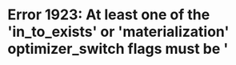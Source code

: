 # Error 1923: At least one of the 'in\_to\_exists' or 'materialization' optimizer\_switch flags must be '

